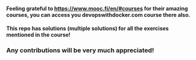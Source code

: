 #### Feeling grateful to https://www.mooc.fi/en/#courses for their amazing courses, you can access you devopswithdocker.com course there also.

#### This repo has solutions (multiple solutions) for all the exercises mentioned in the course!

### Any contributions will be very much appreciated!
